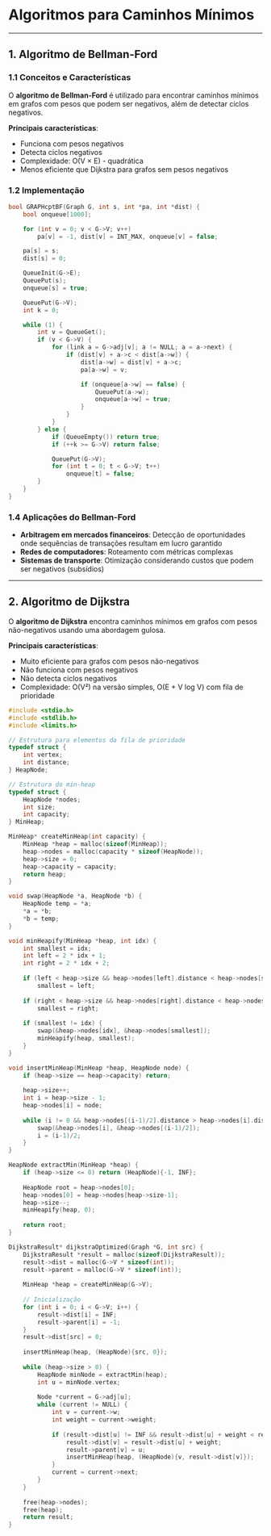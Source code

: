 # Algoritmos para Caminhos Mínimos

---

## 1. Algoritmo de Bellman-Ford

### 1.1 Conceitos e Características

O **algoritmo de Bellman-Ford** é utilizado para encontrar caminhos mínimos em grafos com pesos que podem ser negativos, além de detectar ciclos negativos.

**Principais características**:
- Funciona com pesos negativos
- Detecta ciclos negativos
- Complexidade: O(V × E) - quadrática
- Menos eficiente que Dijkstra para grafos sem pesos negativos

### 1.2 Implementação

```c title="Implementação:"
bool GRAPHcptBF(Graph G, int s, int *pa, int *dist) {
    bool onqueue[1000];

    for (int v = 0; v < G->V; v++)
        pa[v] = -1, dist[v] = INT_MAX, onqueue[v] = false;

    pa[s] = s;
    dist[s] = 0;

    QueueInit(G->E);
    QueuePut(s);
    onqueue[s] = true;

    QueuePut(G->V);
    int k = 0;

    while (1) {
        int v = QueueGet();
        if (v < G->V) {
            for (link a = G->adj[v]; a != NULL; a = a->next) {
                if (dist[v] + a->c < dist[a->w]) {
                    dist[a->w] = dist[v] + a->c;
                    pa[a->w] = v;

                    if (onqueue[a->w] == false) {
                        QueuePut(a->w);
                        onqueue[a->w] = true;
                    }
                }
            }
        } else {
            if (QueueEmpty()) return true;
            if (++k >= G->V) return false;

            QueuePut(G->V);
            for (int t = 0; t < G->V; t++)
                onqueue[t] = false;
        }
    }
}
```

### 1.4 Aplicações do Bellman-Ford

- **Arbitragem em mercados financeiros**: Detecção de oportunidades onde sequências de transações resultam em lucro garantido
- **Redes de computadores**: Roteamento com métricas complexas
- **Sistemas de transporte**: Otimização considerando custos que podem ser negativos (subsídios)

---

## 2. Algoritmo de Dijkstra

O **algoritmo de Dijkstra** encontra caminhos mínimos em grafos com pesos não-negativos usando uma abordagem gulosa.

**Principais características**:
- Muito eficiente para grafos com pesos não-negativos
- Não funciona com pesos negativos
- Não detecta ciclos negativos
- Complexidade: O(V²) na versão simples, O(E + V log V) com fila de prioridade

```c title="Implementação::"
#include <stdio.h>
#include <stdlib.h>
#include <limits.h>

// Estrutura para elementos da fila de prioridade
typedef struct {
    int vertex;
    int distance;
} HeapNode;

// Estrutura do min-heap
typedef struct {
    HeapNode *nodes;
    int size;
    int capacity;
} MinHeap;

MinHeap* createMinHeap(int capacity) {
    MinHeap *heap = malloc(sizeof(MinHeap));
    heap->nodes = malloc(capacity * sizeof(HeapNode));
    heap->size = 0;
    heap->capacity = capacity;
    return heap;
}

void swap(HeapNode *a, HeapNode *b) {
    HeapNode temp = *a;
    *a = *b;
    *b = temp;
}

void minHeapify(MinHeap *heap, int idx) {
    int smallest = idx;
    int left = 2 * idx + 1;
    int right = 2 * idx + 2;
    
    if (left < heap->size && heap->nodes[left].distance < heap->nodes[smallest].distance)
        smallest = left;
    
    if (right < heap->size && heap->nodes[right].distance < heap->nodes[smallest].distance)
        smallest = right;
    
    if (smallest != idx) {
        swap(&heap->nodes[idx], &heap->nodes[smallest]);
        minHeapify(heap, smallest);
    }
}

void insertMinHeap(MinHeap *heap, HeapNode node) {
    if (heap->size == heap->capacity) return;
    
    heap->size++;
    int i = heap->size - 1;
    heap->nodes[i] = node;
    
    while (i != 0 && heap->nodes[(i-1)/2].distance > heap->nodes[i].distance) {
        swap(&heap->nodes[i], &heap->nodes[(i-1)/2]);
        i = (i-1)/2;
    }
}

HeapNode extractMin(MinHeap *heap) {
    if (heap->size <= 0) return (HeapNode){-1, INF};
    
    HeapNode root = heap->nodes[0];
    heap->nodes[0] = heap->nodes[heap->size-1];
    heap->size--;
    minHeapify(heap, 0);
    
    return root;
}

DijkstraResult* dijkstraOptimized(Graph *G, int src) {
    DijkstraResult *result = malloc(sizeof(DijkstraResult));
    result->dist = malloc(G->V * sizeof(int));
    result->parent = malloc(G->V * sizeof(int));
    
    MinHeap *heap = createMinHeap(G->V);
    
    // Inicialização
    for (int i = 0; i < G->V; i++) {
        result->dist[i] = INF;
        result->parent[i] = -1;
    }
    result->dist[src] = 0;
    
    insertMinHeap(heap, (HeapNode){src, 0});
    
    while (heap->size > 0) {
        HeapNode minNode = extractMin(heap);
        int u = minNode.vertex;
        
        Node *current = G->adj[u];
        while (current != NULL) {
            int v = current->w;
            int weight = current->weight;
            
            if (result->dist[u] != INF && result->dist[u] + weight < result->dist[v]) {
                result->dist[v] = result->dist[u] + weight;
                result->parent[v] = u;
                insertMinHeap(heap, (HeapNode){v, result->dist[v]});
            }
            current = current->next;
        }
    }
    
    free(heap->nodes);
    free(heap);
    return result;
}
```
